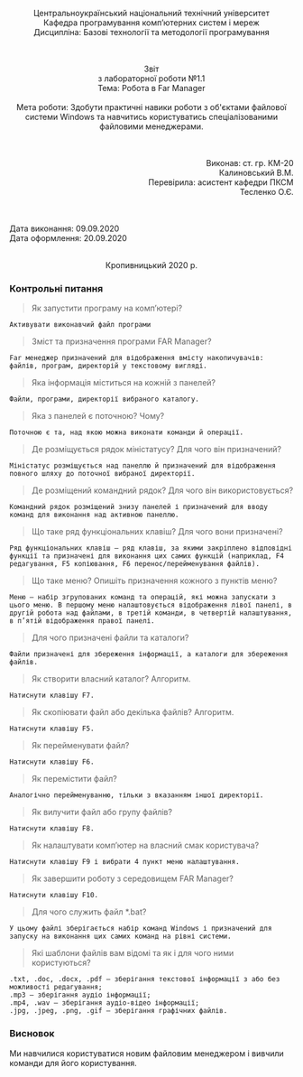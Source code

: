 <p align='center'>
    Центральноукраїнський національний технічний унiверситет<br>
    Кафедра програмування комп’ютерних систем і мереж<br>
    Дисципліна: Базові технології та методології програмування<br><br><br>
</p>
<p align='center'>
    Звiт<br>
    з лабораторної роботи №1.1<br>
    Тема: Робота в Far Manager<br><br>
    Мета роботи: Здобути практичні навики роботи з об'єктами файлової системи Windows та навчитись користуватись спеціалізованими файловими менеджерами.<br><br><br>
</p>
<p align='right'>
    Виконав: ст. гр. КМ-20<br>
    Калиновський В.М.<br>
    Перевірила: асистент кафедри ПКСМ<br>
    Тесленко О.Є.<br><br><br>
</p>
<p align='left'>
    Дата виконання: 09.09.2020<br>
    Дата оформлення: 20.09.2020<br><br>
</p>
<p align='center'>
    Кропивницький 2020 р.<br>
</p>

### Контрольні питання

> Як запустити програму на комп’ютері?

    Активувати виконавчий файл програми

> Зміст та призначення програми FAR Manager?

    Far менеджер призначений для відображення вмісту накопичувачів: файлів, програм, директорій у текстовому вигляді.

> Яка інформація міститься на кожній з панелей?

    Файли, програми, директорії вибраного каталогу.

> Яка з панелей є поточною? Чому?

    Поточною є та, над якою можна виконати команди й операції.

> Де розміщується рядок міністатусу? Для чого він призначений?

    Міністатус розміщується над панеллю й призначений для відображення повного шляху до поточної вибраної директорії.

> Де розміщений командний рядок? Для чого він використовується?

    Командний рядок розміщений знизу панелей і призначений для вводу команд для виконання над активною панеллю.

> Що таке ряд функціональних клавіш? Для чого вони призначені?

    Ряд функціональних клавіш – ряд клавіш, за якими закріплено відповідні функції та призначені для виконання цих самих функцій (наприклад, F4 редагування, F5 копіювання, F6 перенос/перейменування файлів).

> Що таке меню? Опишіть призначення кожного з пунктів меню?

    Меню – набір згрупованих команд та операцій, які можна запускати з цього меню. В першому меню налаштовується відображення лівої панелі, в другій робота над файлами, в третій команди, в четвертій налаштування, в п’ятій відображення правої панелі.

> Для чого призначені файли та каталоги?

    Файли призначені для збереження інформації, а каталоги для збереження файлів.

> Як створити власний каталог? Алгоритм.

    Натиснути клавішу F7.

> Як скопіювати файл або декілька файлів? Алгоритм.

    Натиснути клавішу F5.

> Як перейменувати файл?

    Натиснути клавішу F6.

> Як перемістити файл?

    Аналогічно перейменуванню, тільки з вказанням іншої директорії.

> Як вилучити файл або групу файлів?

    Натиснути клавішу F8.

> Як налаштувати комп’ютер на власний смак користувача?

    Натиснути клавішу F9 і вибрати 4 пункт меню налаштування.

> Як завершити роботу з середовищем FAR Manager?

    Натиснути клавішу F10.

> Для чого служить файл *.bat?

    У цьому файлі зберігається набір команд Windows і призначений для запуску на виконання цих самих команд на рівні системи.

> Які шаблони файлів вам відомі та як і для чого ними користуються?

    .txt, .doc, .docx, .pdf – зберігання текстової інформації з або без можливості редагування;
    .mp3 – зберігання аудіо інформації;
    .mp4, .wav – зберігання аудіо-відео інформації;
    .jpg, .jpeg, .png, .gif – зберігання графічних файлів.

### Висновок

Ми навчилися користуватися новим файловим менеджером і вивчили команди для його користування.
